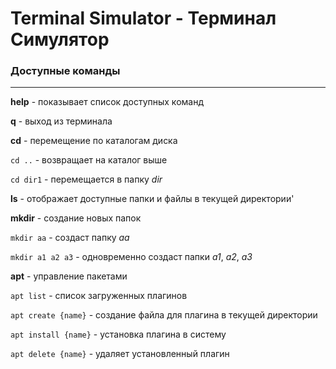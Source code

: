 # Terminal Simulator - Терминал Симулятор

### Доступные команды
---
**help** - показывает список доступных команд

**q** - выход из терминала

**cd** - перемещение по каталогам диска

`cd ..` - возвращает на каталог выше

`cd dir1` - перемещается в папку *dir*

**ls** - отображает доступные папки и файлы в текущей директории'

**mkdir** - создание новых папок

`mkdir aa` - создаст папку *aa*

`mkdir a1 a2 a3` - одновременно создаст папки *a1*, *a2*, *a3*

**apt** - управление пакетами

`apt list` - список загруженных плагинов

`apt create {name}` - создание файла для плагина в текущей директории

`apt install {name}` - установка плагина в систему

`apt delete {name}` - удаляет установленный плагин
